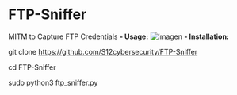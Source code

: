 # FTP-Sniffer
MITM to Capture FTP Credentials
**- Usage:**
![imagen](https://user-images.githubusercontent.com/79543461/165552539-448ce6f4-16f6-4355-9083-df1075acb6e3.png)
**- Installation:**

git clone https://github.com/S12cybersecurity/FTP-Sniffer

cd FTP-Sniffer

sudo python3 ftp_sniffer.py
